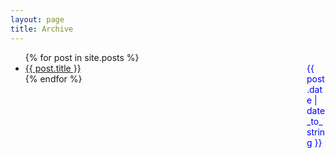 ```yaml
---
layout: page
title: Archive
---
```


<!---
{% for post in site.posts %}
  {% capture month %}{{ post.date | date: '%m%Y' }}{% endcapture %}
  {% capture nmonth %}{{ post.next.date | date: '%m%Y' }}{% endcapture %}
    {% if month != nmonth %}
{{ post.date | date: '%B %Y' }}
    {% endif %}
  <li><small><span style="color:blue" class="time">{{ post.date | date: "%d/%b" }}</span>&nbsp;&nbsp;<a href="{{ post.url }}">{{ post.title }}</a></small></li>
{% endfor %}
-->

<ul>
    {% for post in site.posts %}
    <li><span style="color:blue;width:30px;float:right" class="time">{{ post.date | date_to_string }}</span><span style="width:100px;float:left"><a href="{{ post.url }}">{{ post.title }}</a></li>
    {% endfor %}
</ul>
